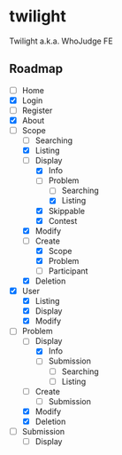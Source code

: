 # twilight

Twilight a.k.a. WhoJudge FE

## Roadmap
- [ ] Home
- [x] Login
- [ ] Register
- [x] About
- [ ] Scope
    - [ ] Searching
    - [x] Listing
    - [ ] Display
        - [x] Info
        - [ ] Problem
            - [ ] Searching
            - [x] Listing
        - [x] Skippable
        - [x] Contest
    - [x] Modify
    - [ ] Create
        - [x] Scope
        - [x] Problem
        - [ ] Participant
    - [x] Deletion
- [x] User
    - [x] Listing
    - [x] Display
    - [x] Modify
- [ ] Problem
    - [ ] Display
        - [x] Info
        - [ ] Submission
            - [ ] Searching
            - [ ] Listing
    - [ ] Create
        - [ ] Submission
    - [x] Modify
    - [x] Deletion
- [ ] Submission
    - [ ] Display
